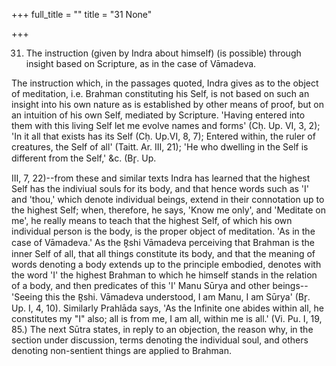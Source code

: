 +++
full_title = ""
title = "31 None"

+++


31. The instruction (given by Indra about himself) (is possible) through insight based on Scripture, as in the case of Vāmadeva.

The instruction which, in the passages quoted, Indra gives as to the object of meditation, i.e. Brahman constituting his Self, is not based on such an insight into his own nature as is established by other means of proof, but on an intuition of his own Self, mediated by Scripture. 'Having entered into them with this living Self let me evolve names and forms' (Cḥ. Up. VI, 3, 2); 'In it all that exists has its Self (Cḥ. Up.VI, 8, 7); Entered within, the ruler of creatures, the Self of all' (Taitt. Ar. III, 21); 'He who dwelling in the Self is different from the Self,' &c. (Br̥. Up.

 III, 7, 22)--from these and similar texts Indra has learned that the highest Self has the indiviual souls for its body, and that hence words such as 'I' and 'thou,' which denote individual beings, extend in their connotation up to the highest Self; when, therefore, he says, 'Know me only', and 'Meditate on me', he really means to teach that the highest Self, of which his own individual person is the body, is the proper object of meditation. 'As in the case of Vāmadeva.' As the R̥shi Vāmadeva perceiving that Brahman is the inner Self of all, that all things constitute its body, and that the meaning of words denoting a body extends up to the principle embodied, denotes with the word 'I' the highest Brahman to which he himself stands in the relation of a body, and then predicates of this 'I' Manu Sūrya and other beings--'Seeing this the R̥shi. Vāmadeva understood, I am Manu, I am Sūrya' (Br̥. Up. I, 4, 10). Similarly Prahlāda says, 'As the Infinite one abides within all, he constitutes my "I" also; all is from me, I am all, within me is all.' (Vi. Pu. I, 19, 85.) The next Sūtra states, in reply to an objection, the reason why, in the section under discussion, terms denoting the individual soul, and others denoting non-sentient things are applied to Brahman.

